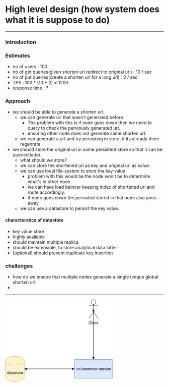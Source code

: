 # High level design (how system does what it is suppose to do)

---

### Introduction


### Estimates
* no of users : 100
* no of get queries(given shorten url redirect to original url) : 10 / sec
* no of put queries(create a shorten url for a long url) : 2 / sec
* TPS : 100 * (10 + 2) = 1200
* response time : ?


### Approach
* we should be able to generate a shorten url.
    * we can generate url that wasn't generated before.
        * The problem with this is if node goes down then we need to query to check the perviously generated url.
        * ensuring other node does not generate same shorten url.
    * we can generate a url and try persisting in store, if its already there regenrate.
* we should store the original url in some persistent store so that it can be queried latter.
    * what should we store?
    * we can store the shortened url as key and original url as value.
    * we can use local file-system to store the key value.
        *  problem with this would be the node won't be to determine what's in other node.
        *  we can have load balncer keeping index of shortened url and route accordingly.
        *  if node goes down the persisted stored in that node also goes away.
    * we can use a datastore to persist the key value.

#### characterstics of datastore
* key value store
* highly available
* should maintain multiple replica
* should be extensible, to store analytical data latter
* [optional] should prevent duplicate key insertion

### challenges
* how do we ensure that multiple nodes generate a single unique global shorten url.
* 

---

![HLD](../images/url-shortener-service.jpg)
